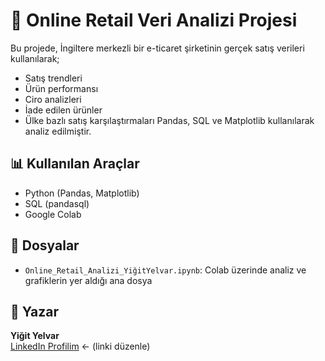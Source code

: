 # 🛒 Online Retail Veri Analizi Projesi

Bu projede, İngiltere merkezli bir e-ticaret şirketinin gerçek satış verileri kullanılarak;
- Satış trendleri
- Ürün performansı
- Ciro analizleri
- İade edilen ürünler
- Ülke bazlı satış karşılaştırmaları
Pandas, SQL ve Matplotlib kullanılarak analiz edilmiştir.

## 📊 Kullanılan Araçlar
- Python (Pandas, Matplotlib)
- SQL (pandasql)
- Google Colab

## 📁 Dosyalar
- `Online_Retail_Analizi_YiğitYelvar.ipynb`: Colab üzerinde analiz ve grafiklerin yer aldığı ana dosya

## 👤 Yazar
**Yiğit Yelvar**  
[LinkedIn Profilim](https://www.linkedin.com/in/yi%C4%9Fit-yelvar) ← (linki düzenle)



